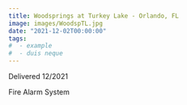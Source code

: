 ```yaml
---
title: Woodsprings at Turkey Lake - Orlando, FL
image: images/WoodspTL.jpg
date: "2021-12-02T00:00:00"
tags:
#  - example
#  - duis neque
---
```

Delivered 12/2021
<!-- more -->
Fire Alarm System
